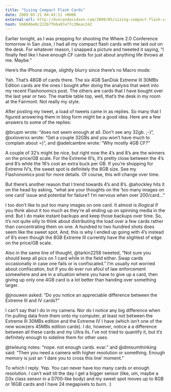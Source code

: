 ```yaml
---
title: "Sizing Compact Flash Cards"
date: 2009-05-21 04:43:11 +0000
external-url: http://duncandavidson.com/2009/05/sizing-compact-flash-cards.html
hash: 56884be0c222b7fb6a97e77c39eac242
---
```


Earlier tonight, as I was prepping for shooting the Where 2.0 Conference tomorrow in San Jose,  I had all my compact flash cards with me laid out on the desk. For whatever reason, I snapped a picture and tweeted it saying, “I finally feel like I have enough CF cards for just about anything life throws at me. Maybe.” 


Here’s the iPhone image, slightly blurry since there’s no Macro mode:





Yah. That’s 48GB of cards there. The six 4GB SanDisk Extreme III 30MBs Edition cards are the ones I bought after doing the analysis that went into my recent Flashonomics post. The others are cards that I have bought over the last year or two. The marble table top, well, that’s the desk in my room at the Fairmont. Not really my style.


After posting my tweet, a load of tweets came in as replies. So many that I figured answering them in blog form might be a good idea. Here are a few answers to some of the replies:


@brupm wrote: “does not seem enough at all. Don’t see any 32gb. ;-)”, @xxloverxx wrote:  “Get a couple 32GBs and you won’t have much to complain about =)”, and @adelcambre wrote: “Why mostly 4GB CF?”


A couple of 32’s might be nice, but right now the 4’s and 8’s are the winners on the price/GB scale. For the Extreme III’s, it’s pretty close between the 4’s and 8’s while the 16’s cost an extra buck per GB. If you’re shopping for Extreme IV’s, the sweet spot is definitely the 8GB size. See my Flashonomics post for more details. Of course, this will change over time. 


But there’s another reason that I trend towards 4’s and 8’s. @ahockley hits it on the head by asking, “what are your thoughts on the ‘too many images on one card’ issue and potential for failure? I’m nervous when over 200/card…” 


I too don’t like to put too many images on one card. It almost is illogical if you think about it too much as they’re all ending up on spinning media in the end. But I do make instant backups and keep those backups over time. So, it’s not quite silly to think about distributing the load over a few cards rather than concentrating them on one. A hundred to two hundred shots does seem like the sweet spot. And, this is why I ended up going with 4’s instead of 8’s even though the 8GB Extreme III currently have the slightest of edge on the price/GB scale.


Also in the same line of thought, @tarkin2258 tweeted, “Not sure you should keep all pics on 1 card while in the field either. Swap cards occasionally in case one fails or is confiscated.” I’m usually not worried about confiscation, but if you do ever run afoul of law enforcement somewhere and are in a situation where you have to give up a card, then giving up only one 4GB card is a lot better than handing over something larger. 


@jnouwen asked:  “Do you notice an appreciable difference between the Extreme III and IV cards?”


I can’t say that I do in my camera. Nor do I notice any big difference when I’m pulling data from them onto my computer, at least not between the Extreme III 30MBs edition and the Extreme IV I have (which isn’t one of the new wowzers 45MBs edition cards). I do, however, notice a a difference between all these cards and my Ultra IIs. I’ve not tried to quantify it, but it’s definitely enough to sideline them for other uses.


@twleung notes: “nope. not enough cards. evar.” and @dimsumthinking said: “Then you need a camera with higher resolution or something. Enough memory is just an ‘I dare you to cross this line’ moment.” 


To which I reply. Yep. You can never have too many cards or enough resolution. I can’t wait till the day I get a bigger sensor (like, um, maybe a D3x class sensor in a D700-like body) and my sweet spot moves up to 8GB or 16GB cards and I have 24 megapixels to burn. :)

